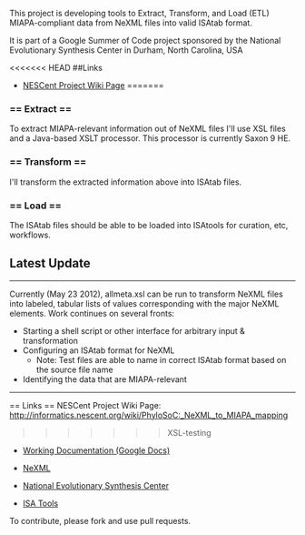 This project is developing tools to Extract, Transform, and Load (ETL) MIAPA-compliant data from NeXML files into valid ISAtab format.  

It is part of a Google Summer of Code project sponsored by the National Evolutionary Synthesis Center in Durham, North Carolina, USA

<<<<<<< HEAD
##Links
* [NESCent Project Wiki Page](http://bit.ly/ehmiapawiki)
=======
###	== Extract ==
To extract MIAPA-relevant information out of NeXML files I'll use XSL files and a Java-based XSLT processor.  This processor is currently Saxon 9 HE.

###	== Transform ==
I'll transform the extracted information above into ISAtab files.

###	  == Load ==
The ISAtab files should be able to be loaded into ISAtools for curation, etc, workflows.


##			Latest Update
_______________________________________________________________________________________
Currently (May 23 2012), allmeta.xsl can be run to transform NeXML files into labeled, tabular lists 
of values corresponding with the major NeXML elements.  Work continues on several fronts:

- Starting a shell script or other interface for arbitrary input & transformation
- Configuring an ISAtab format for NeXML
	- Note: Test files are able to name in correct ISAtab format based on the source file name
- Identifying the data that are MIAPA-relevant
_______________________________________________________________________________________


== Links ==
NESCent Project Wiki Page:
http://informatics.nescent.org/wiki/PhyloSoC:_NeXML_to_MIAPA_mapping
>>>>>>> XSL-testing

* [Working Documentation (Google Docs)](bit.ly/ehmiapafolder)

* [NeXML](http://nexml.org)

* [National Evolutionary Synthesis Center](http://nescent.org)

* [ISA Tools](http://isatools.org)


To contribute, please fork and use pull requests.
